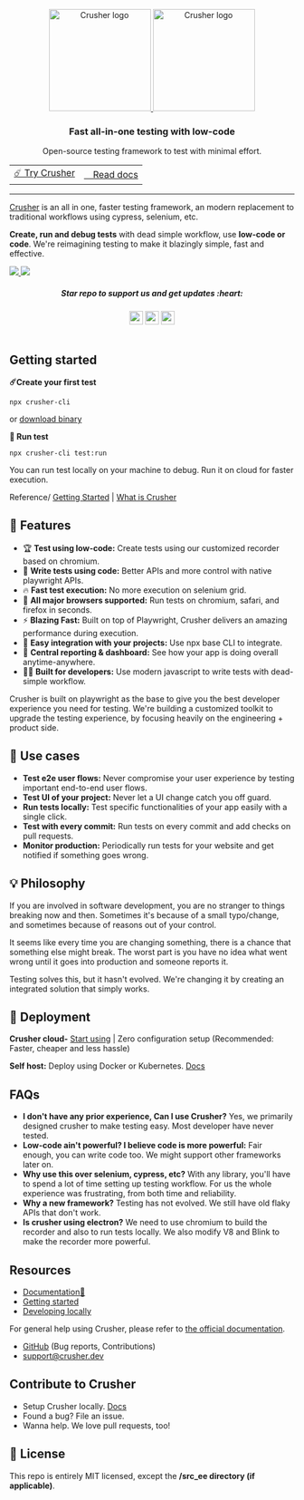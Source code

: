<p align="center">
  <p align="center">
  <a href="https://crusher.dev/#gh-light-mode-only">
    <img src="https://i.imgur.com/BRG9MxQ.png" width="180px" alt="Crusher logo" />
  </a>
  <a href="https://crusher.dev/#gh-dark-mode-only">
    <img src="https://i.imgur.com/ncVx1vo.png"  width="180px" alt="Crusher logo" />
  </a>
</p>
</p>




<h3 align="center">Fast all-in-one testing with low-code</h3>
<p align="center">
  Open-source testing framework to test with minimal effort.
</p>

<div align="center">
  <table>
    <tbody>
      <tr>
         <td>
             <a href="#-getting-started">☄️ Try Crusher</a>
        </td>
        <td>
          <a href="https://docs.crusher.dev">⠀ Read docs</a>
        </td>
      </tr>
    </tbody>
  </table>
  </div>
<hr/>


[Crusher](https://crusher.dev) is an all in one, faster testing framework, an modern replacement to traditional workflows using cypress, selenium, etc.

**Create, run and debug tests** with dead simple workflow, use **low-code or code**. We're reimagining testing to make it blazingly simple, fast and effective.

  <a href="https://crusher.dev/#gh-light-mode-only">
  <img src="https://i.imgur.com/nqE0S1B.png"/>
  </a>
  <a href="https://crusher.dev/#gh-dark-mode-only">
    <img src="https://i.imgur.com/qQ2uda9.png"  />
  </a>

<div>
<h5  align="center"> Star repo to support us and get updates :heart: </h5>
</div>

<div align="center">
  <img src="https://img.shields.io/github/stars/crusherdev/crusher.svg?style=social&label=Star" height="24"/>  
    <img src="https://img.shields.io/github/forks/crusherdev/crusher.svg?style=social&label=Fork" height="24"/>
     <img src="https://img.shields.io/github/watchers/crusherdev/crusher.svg?style=social&label=Watch" height="24"/>
</div>

<br/>

##  Getting started

**☄️Create your first test**

```
npx crusher-cli
```

or [download binary](https://docs.crusher.dev/getting-started/create-your-first-test#or-install-recorder)


**🚖 Run test**

```
npx crusher-cli test:run
```

You can run test locally on your machine to debug. Run it on cloud for faster execution.

Reference/ [Getting Started](https://docs.crusher.dev/getting-started/create-your-first-test#using-cli) | [What is Crusher](https://docs.crusher.dev/getting-started/what-is-crusher) 


## 🦖 Features

- 🏆 **Test using low-code:** Create tests using our customized recorder based on chromium.
- 📝 **Write tests using code:** Better APIs and more control with native playwright APIs.
- 🔥 **Fast test execution:** No more execution on selenium grid.
- 🔋 **All major browsers supported:** Run tests on chromium, safari, and firefox in seconds.
- ⚡ **Blazing Fast:** Built on top of Playwright, Crusher delivers an amazing performance during execution.
- 👏 **Easy integration with your projects:** Use npx base CLI to integrate.
- 🦄 **Central reporting & dashboard:** See how your app is doing overall anytime-anywhere.
- 👨‍💻 **Built for developers:** Use modern javascript to write tests with dead-simple workflow.

Crusher is built on playwright as the base to give you the best developer experience you need for testing. We're building a customized toolkit to upgrade the testing experience, by focusing heavily on the engineering + product side.

## 🏃 Use cases
- **Test e2e user flows:** Never compromise your user experience by testing important end-to-end user flows.
- **Test UI of your project:** Never let a UI change catch you off guard.
- **Run tests locally:** Test specific functionalities of your app easily with a single click.
- **Test with every commit:** Run tests on every commit and add checks on pull requests.
- **Monitor production:** Periodically run tests for your website and get notified if something goes wrong.

## 💡 Philosophy
If you are involved in software development, you are no stranger to things breaking now and then. Sometimes it's because of a small typo/change, and sometimes because of reasons out of your control.

It seems like every time you are changing something, there is a chance that something else might break. The worst part is you have no idea what went wrong until it goes into production and someone reports it.

Testing solves this, but it hasn't evolved. We're changing it by creating an integrated solution that simply works.

## 🧱 Deployment

**Crusher cloud-**  [Start using](https://crusher.dev) | Zero configuration setup
(Recommended: Faster, cheaper and less hassle)

**Self host:** Deploy using Docker or Kubernetes. [Docs](https://docs.crusher.dev/development/docker-deploy-locally)

## FAQs

- **I don't have any prior experience, Can I use Crusher?** Yes, we primarily designed crusher to make testing easy. Most developer have never tested.
- **Low-code ain't powerful? I believe code is more powerful:** Fair enough, you can write code too. We might support other frameworks later on.
- **Why use this over selenium, cypress, etc?** With any library, you'll have to spend a lot of time setting up testing workflow. For us the whole experience was frustrating, from both time and reliability.
- **Why a new framework?** Testing has not evolved. We still have old flaky APIs that don't work.
- **Is crusher using electron?** We need to use chromium to build the recorder and also to run tests locally. We also modify V8 and Blink to make the recorder more powerful.

## Resources
- [Documentation🌱](https://docs.crusher.dev)
- [Getting started](https://docs.crusher.dev/getting-started/create-your-first-test)
- [Developing locally](https://docs.crusher.dev/development/setting-up-development-env)

For general help using Crusher, please refer to [the official documentation](https://docs.crusher.dev).

- [GitHub](https://github.com/crusherdev/crusher) (Bug reports, Contributions)
- support@crusher.dev

## Contribute to Crusher

- Setup Crusher locally. [Docs](https://docs.crusher.dev/development/setting-up-development-env)
- Found a bug? File an issue.
- Wanna help. We love pull requests, too!

## 📝 License

This repo is entirely MIT licensed, except the **/src_ee directory (if applicable)**.
